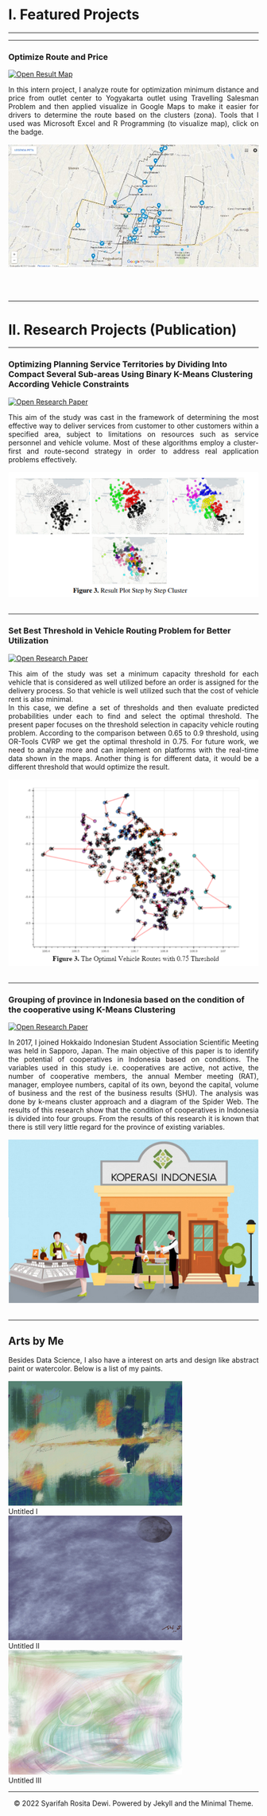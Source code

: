 # I. Featured Projects
---
<!-- ## Natural Language Processing

### CS224n: Natural Language Processing with Deep Learning

My complete implementation of assignments and projects in [***CS224n: Natural Language Processing with Deep Learning***](http://web.stanford.edu/class/cs224n/) by Stanford (Winter, 2019).

[![View on GitHub](https://img.shields.io/badge/GitHub-View_on_GitHub-blue?logo=GitHub)](https://github.com/chriskhanhtran/CS224n-NLP-Solutions/tree/master/assignments/)

**Neural Machine Translation:** An NMT system which translates texts from Spanish to English using a Bidirectional LSTM encoder for the source sentence and a Unidirectional LSTM Decoder with multiplicative attention for the target sentence ([GitHub](https://github.com/chriskhanhtran/CS224n-NLP-Solutions/tree/master/assignments/)).

**Dependency Parsing:** A Neural Transition-Based Dependency Parsing system with one-layer MLP ([GitHub](https://github.com/chriskhanhtran/CS224n-NLP-Assignments/tree/master/assignments/a3)).

<center><img src="images/nlp.png"/></center>

---
### Detect Non-negative Airline Tweets: BERT for Sentiment Analysis

[![Run in Google Colab](https://img.shields.io/badge/Colab-Run_in_Google_Colab-blue?logo=Google&logoColor=FDBA18)](https://colab.research.google.com/drive/1f32gj5IYIyFipoINiC8P3DvKat-WWLUK)

<div style="text-align: justify">The release of Google's BERT is described as the beginning of a new era in NLP. In this notebook I'll use the HuggingFace's transformers library to fine-tune pretrained BERT model for a classification task. Then I will compare BERT's performance with a baseline model, in which I use a TF-IDF vectorizer and a Naive Bayes classifier. The transformers library helps us quickly and efficiently fine-tune the state-of-the-art BERT model and yield an accuracy rate 10% higher than the baseline model.</div>

<center><img src="images/BERT-classification.png"/></center>

---
### Detect Food Trends from Facebook Posts: Co-occurence Matrix, Lift and PPMI

[![Open Notebook](https://img.shields.io/badge/Jupyter-Open_Notebook-blue?logo=Jupyter)](projects/detect-food-trends-facebook.html)
[![View on GitHub](https://img.shields.io/badge/GitHub-View_on_GitHub-blue?logo=GitHub)](https://github.com/chriskhanhtran/facebook-detect-food-trends)

<div style="text-align: justify">First I build co-occurence matrices of ingredients from Facebook posts from 2011 to 2015. Then, to identify interesting and rare ingredient combinations that occur more than by chance, I calculate Lift and PPMI metrics. Lastly, I plot time-series data of identified trends to validate my findings. Interesting food trends have emerged from this analysis.</div>
<br>
<center><img src="images/fb-food-trends.png"></center>
<br> -->

---
### Optimize Route and Price

[![Open Result Map](https://img.shields.io/badge/R-Open_R_Map-blue?logo=R)](https://s3.us-west-2.amazonaws.com/secure.notion-static.com/37d381f2-ef43-44b5-96db-f521d573a898/YKMAP.html?X-Amz-Algorithm=AWS4-HMAC-SHA256&X-Amz-Content-Sha256=UNSIGNED-PAYLOAD&X-Amz-Credential=AKIAT73L2G45EIPT3X45%2F20221222%2Fus-west-2%2Fs3%2Faws4_request&X-Amz-Date=20221222T033926Z&X-Amz-Expires=86400&X-Amz-Signature=3279f610398e237de07a97ddcb90ab136e98a0f9f348c76e65f20a604722f86f&X-Amz-SignedHeaders=host&x-id=GetObject)

<div style="text-align: justify">In this intern project, I analyze route for optimization minimum distance and price from outlet center to Yogyakarta outlet using Travelling Salesman Problem and then applied visualize in Google Maps to make it easier for drivers to determine the route based on the clusters (zona). Tools that I used was Microsoft Excel and R Programming (to visualize map), click on the badge.</div>
<br>
<center><img src="images/cluster_R_map.jpg"/></center>
<br>
<br>
<br>

---
# II. Research Projects (Publication)


---
### Optimizing Planning Service Territories by Dividing Into Compact Several Sub-areas Using Binary K-Means Clustering According Vehicle Constraints

[![Open Research Paper](https://img.shields.io/badge/PDF-Open_Research_Paper-blue?logo=adobe-acrobat-reader&logoColor=white)](https://arxiv.org/abs/2010.10934)

<div style="text-align: justify">This aim of the study was cast in the framework of determining the most effective way to deliver services from customer to other customers within a specified area, subject to limitations on resources such as service personnel and vehicle volume. Most of these algorithms employ a cluster-first and route-second strategy in order to address real application problems effectively.</div>
<br>
<center><img src="images/WP_Research_1.jpg"/></center>
<br>


---
### Set Best Threshold in Vehicle Routing Problem for Better Utilization

[![Open Research Paper](https://img.shields.io/badge/PDF-Open_Research_Paper-blue?logo=adobe-acrobat-reader&logoColor=white)](https://www.researchgate.net/publication/346926919_Set_Best_Threshold_in_Vehicle_Routing_Problem_for_Better_Utilization)

<div style="text-align: justify">This aim of the study was set a minimum capacity threshold for each vehicle that is considered as well utilized before an order is assigned for the delivery process. So that vehicle is well utilized such that the cost of vehicle rent is also minimal.
<br>
In this case, we define a set of thresholds and then evaluate predicted probabilities under each to find and select the optimal threshold. The present paper focuses on the threshold selection in capacity vehicle routing problem. According to the comparison between 0.65 to 0.9 threshold, using OR-Tools CVRP we get the optimal threshold in 0.75. For future work, we need to analyze more and can implement on platforms with the real-time data shown in the maps. Another thing is for different data, it would be a different threshold that would optimize the result.</div>
<br>
<center><img src="images/WP_Research_2.jpg"/></center>
<br>


---
### Grouping of province in Indonesia based on the condition of the cooperative using K-Means Clustering

[![Open Research Paper](https://img.shields.io/badge/PDF-Open_Research_Paper-blue?logo=adobe-acrobat-reader&logoColor=white)](https://s3.us-west-2.amazonaws.com/secure.notion-static.com/85cff0da-d55f-4926-9750-eec1a3c1d4a3/PUBLICATION.pdf?X-Amz-Algorithm=AWS4-HMAC-SHA256&X-Amz-Content-Sha256=UNSIGNED-PAYLOAD&X-Amz-Credential=AKIAT73L2G45EIPT3X45%2F20221221%2Fus-west-2%2Fs3%2Faws4_request&X-Amz-Date=20221221T092037Z&X-Amz-Expires=86400&X-Amz-Signature=9aee3783dac75d7a1c595282192813acb16bfab5aab5012cb7c4da06e76cdb52&X-Amz-SignedHeaders=host&response-content-disposition=filename%3D%22PUBLICATION.pdf%22&x-id=GetObject)

<div style="text-align: justify">In 2017, I joined Hokkaido Indonesian Student Association Scientific Meeting was held in Sapporo, Japan. The main objective of this paper is to identify the potential of cooperatives in Indonesia based on conditions. The variables used in this study i.e. cooperatives are active, not active, the number of cooperative members, the annual Member meeting (RAT), manager, employee numbers, capital of its own, beyond the capital, volume of business and the rest of the business results (SHU). The analysis was done by k-means cluster approach and a diagram of the Spider Web. The results of this research show that the condition of cooperatives in Indonesia is divided into four groups. From the results of this research it is known that there is still very little regard for the province of existing variables.</div>
<br>
<center><img src="images/Koperasi-Indonesia.jpg"/></center>
<br>


---
## Arts by Me

<!-- [![View My Films](https://img.shields.io/badge/YouTube-View_My_Films-grey?logo=youtube&labelColor=FF0000)](https://www.youtube.com/watch?v=vfZwdEWgUPE) -->

<div style="text-align: justify">Besides Data Science, I also have a interest on arts and design like abstract paint or watercolor. Below is a list of my paints.</div>
<br>

<div class="gallery">
<img src="images/Untitled I.jpg" alt="Northern Lights" width="350" height="250">
  <div class="desc">Untitled I</div>
<img src="images/Untitled II.jpg" alt="Northern Lights" width="350" height="250">
  <div class="desc">Untitled II</div>
<img src="images/Untitled III.jpg" alt="Northern Lights" width="350" height="250">
  <div class="desc">Untitled III</div>
  </div>
  
---
<center>© 2022 Syarifah Rosita Dewi. Powered by Jekyll and the Minimal Theme.</center>

